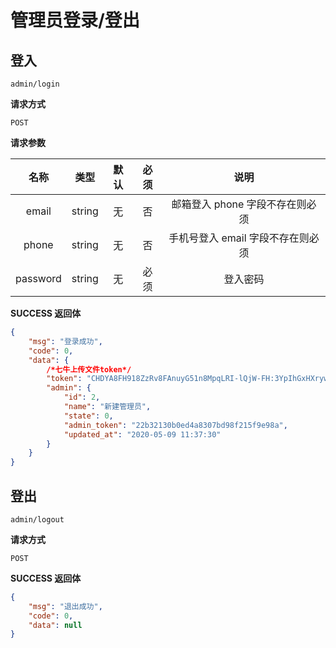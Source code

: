 # 管理员登录/登出

## 登入

`admin/login`

**请求方式**

`POST`

**请求参数**

|   名称   |  类型  | 默认 | 必须 |               说明                |
| :------: | :----: | :--: | :--: | :-------------------------------: |
|  email   | string |  无  |  否  |  邮箱登入 phone 字段不存在则必须  |
|  phone   | string |  无  |  否  | 手机号登入 email 字段不存在则必须 |
| password | string |  无  | 必须 |             登入密码              |

**SUCCESS 返回体**

```json
{
    "msg": "登录成功",
    "code": 0,
    "data": {
        /*七牛上传文件token*/
        "token": "CHDYA8FH918ZzRv8FAnuyG51n8MpqLRI-lQjW-FH:3YpIhGxHXrywiSlhPPEWQ3JJWww=:eyJyZXR1cm5Cb2R5Ijoie1wiZmlsZW5hbWVcIjpcIiQoa2V5KVwiLFwiaGFzaFwiOlwiJChldGFnKVwiLFwid2lkdGhcIjpcIiQoaW1hZ2VJbmZvLndpZHRoKVwiLFwiaGVpZ2h0XCI6XCIkKGltYWdlSW5mby5oZWlnaHQpXCIsXCJtaW1lXCI6XCIkKG1pbWVUeXBlKVwifSIsInNjb3BlIjoiZmlsZSIsImRlYWRsaW5lIjoxNTg5MDEzNDUxfQ==",
        "admin": {
            "id": 2,
            "name": "新建管理员",
            "state": 0,
            "admin_token": "22b32130b0ed4a8307bd98f215f9e98a",
            "updated_at": "2020-05-09 11:37:30"
        }
    }
}
```


## 登出

`admin/logout`

**请求方式**

`POST`

**SUCCESS 返回体**

```json
{
    "msg": "退出成功",
    "code": 0,
    "data": null
}
```
